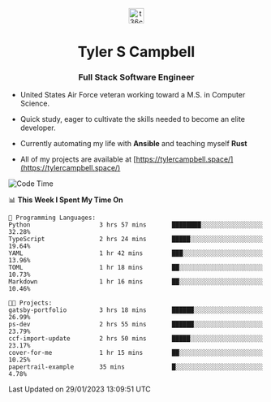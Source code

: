 <p align="center">
<a href="https://www.linkedin.com/in/t36campbell" target="blank"><img align="center" src="https://ik.imagekit.io/t36campbell/Portfolio/linkedin.png.original_m8bbGgPh6.png" alt="t36campbell" height="30" width="30" /></a>
</p>
<h1 align="center">Tyler S Campbell</h1>
<h3 align="center">Full Stack Software Engineer</h3>

* United States Air Force veteran working toward a M.S. in Computer Science.

* Quick study, eager to cultivate the skills needed to become an elite developer.

* Currently automating my life with **Ansible** and teaching myself **Rust**

* All of my projects are available at [https://tylercampbell.space/](https://tylercampbell.space/)

<!--START_SECTION:waka-->
![Code Time](http://img.shields.io/badge/Code%20Time-2%2C127%20hrs%2018%20mins-blue)

📊 **This Week I Spent My Time On** 

```text
💬 Programming Languages: 
Python                   3 hrs 57 mins       ████████░░░░░░░░░░░░░░░░░   32.28% 
TypeScript               2 hrs 24 mins       █████░░░░░░░░░░░░░░░░░░░░   19.64% 
YAML                     1 hr 42 mins        ███░░░░░░░░░░░░░░░░░░░░░░   13.96% 
TOML                     1 hr 18 mins        ██░░░░░░░░░░░░░░░░░░░░░░░   10.73% 
Markdown                 1 hr 16 mins        ██░░░░░░░░░░░░░░░░░░░░░░░   10.46%

🐱‍💻 Projects: 
gatsby-portfolio         3 hrs 18 mins       ██████░░░░░░░░░░░░░░░░░░░   26.99% 
ps-dev                   2 hrs 55 mins       ██████░░░░░░░░░░░░░░░░░░░   23.79% 
ccf-import-update        2 hrs 50 mins       █████░░░░░░░░░░░░░░░░░░░░   23.17% 
cover-for-me             1 hr 15 mins        ██░░░░░░░░░░░░░░░░░░░░░░░   10.25% 
papertrail-example       35 mins             █░░░░░░░░░░░░░░░░░░░░░░░░   4.78%

```


 Last Updated on 29/01/2023 13:09:51 UTC
<!--END_SECTION:waka-->
